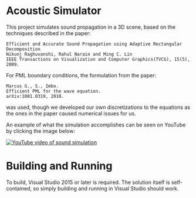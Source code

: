 # Acoustic Simulator

This project simulates sound propagation in a 3D scene, based on the techniques described in the paper:

    Efficient and Accurate Sound Propagation using Adaptive Rectangular Decomposition
    Nikunj Raghuvanshi, Rahul Narain and Ming C. Lin
    IEEE Transactions on Visualization and Computer Graphics(TVCG), 15(5), 2009.

For PML boundary conditions, the formulation from the paper:

    Marcus G., S., Imbo.
    Efficient PML for the wave equation.
    arXiv:1001.0319, 2010.

was used, though we developed our own discretizations to the equations as the ones in the paper caused numerical issues for us.

An example of what the simulation accomplishes can be seen on YouTube by clicking the image below:

[![YouTube video of sound simulation](https://img.youtube.com/vi/FU0mSVFfBe0/0.jpg)](https://www.youtube.com/watch?v=FU0mSVFfBe0)

# Building and Running

To build, Visual Studio 2015 or later is required. The solution itself is self-contained, so simply building and running in Visual Studio should work.
